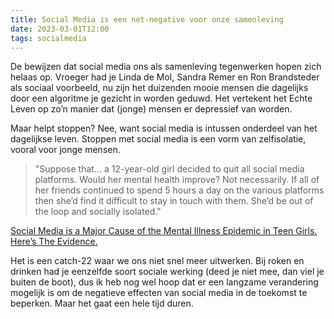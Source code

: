```yaml
---
title: Social Media is een net-negative voor onze samenleving
date: 2023-03-01T12:00
tags: socialmedia
---
```


De bewijzen dat social media ons als samenleving tegenwerken hopen zich helaas op. Vroeger had je Linda de Mol, Sandra Remer en Ron Brandsteder als sociaal voorbeeld, nu zijn het duizenden mooie mensen die dagelijks door een algoritme je gezicht in worden geduwd. Het vertekent het Echte Leven op zo’n manier dat (jonge) mensen er depressief van worden.

Maar helpt stoppen? Nee, want social media is intussen onderdeel van het dagelijkse leven. Stoppen met social media is een vorm van zelfisolatie, vooral voor jonge mensen.

> "Suppose that... a 12-year-old girl decided to quit all social media platforms. Would her mental health improve? Not necessarily. If all of her friends continued to spend 5 hours a day on the various platforms then she’d find it difficult to stay in touch with them. She’d be out of the loop and socially isolated."

[Social Media is a Major Cause of the Mental Illness Epidemic in Teen Girls. Here’s The Evidence.](https://jonathanhaidt.substack.com/p/social-media-mental-illness-epidemic)

Het is een catch-22 waar we ons niet snel meer uitwerken. Bij roken en drinken had je eenzelfde soort sociale werking (deed je niet mee, dan viel je buiten de boot), dus ik heb nog wel hoop dat er een langzame verandering mogelijk is om de negatieve effecten van social media in de toekomst te beperken. Maar het gaat een hele tijd duren.
